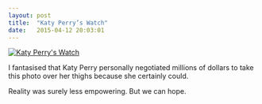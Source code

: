```yaml
---
layout: post
title:  "Katy Perry’s Watch"
date:   2015-04-12 20:03:01
---
```


[![Katy Perry's Watch][image]][link]

[link]: https://instagram.com/p/1SOwxpv-SB
[image]: katy-perry's-watch.jpg

I fantasised that Katy Perry personally negotiated millions of dollars to take this photo over her thighs because she certainly could.

Reality was surely less empowering.
But we can hope.
